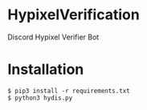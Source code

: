 # HypixelVerification
Discord Hypixel Verifier Bot

# Installation
```
$ pip3 install -r requirements.txt
$ python3 hydis.py
```
